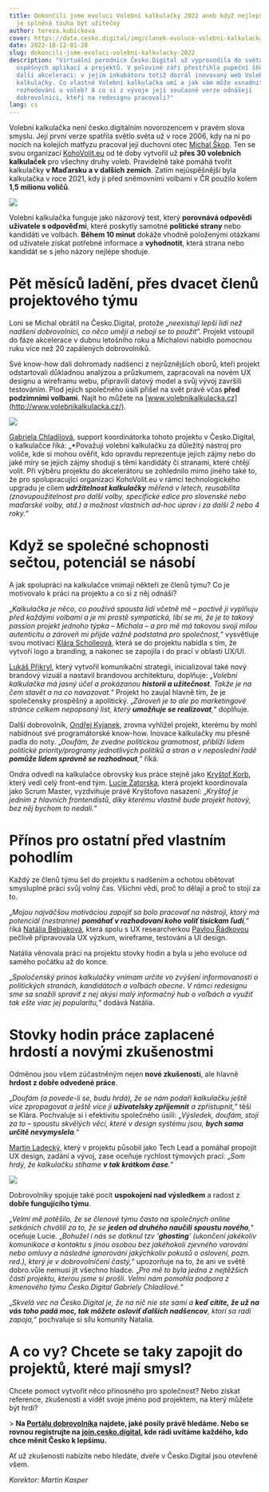 ```yaml
---
title: Dokončili jsme evoluci Volební kalkulačky 2022 aneb když nejlepší odměnou
  je splněná touha být užitečný
author: tereza.kubickova
cover: https://data.cesko.digital/img/clanek-evoluce-volebni-kalkulacka/cover.png
date: 2022-10-12-01-28
slug: dokoncili-jsme-evoluci-volebni-kalkulacky-2022
description: "Virtuální porodnice Česko.Digital už vyprovodila do světa řadu
  úspěšných aplikací a projektů. V polovině září přestřihla pupeční šňůru své
  další akceleraci: v jejím inkubátoru totiž dozrál inovovaný web Volební
  kalkulačky. Co vlastně Volební kalkulačka umí a jak vám může usnadnit
  rozhodování u voleb? A co si z vývoje její současné verze odnášejí
  dobrovolníci, kteří na redesignu pracovali?"
lang: cs
---
```

Volební kalkulačka není česko.digitálním novorozencem v pravém slova smyslu. Její první verze spatřila světlo světa už v roce 2006, kdy na ní po nocích na kolejích matfyzu pracoval její duchovní otec [Michal Škop](https://www.linkedin.com/in/skopmichal/). Ten se svou organizací [KohoVolit.eu](http://kohovolit.eu/) od té doby vytvořil už **přes 30 volebních kalkulaček** pro všechny druhy voleb. Pravidelně také pomáhá tvořit kalkulačky **v Maďarsku a v dalších zemích**. Zatím nejúspěšnější byla kalkulačka v roce 2021, kdy ji před sněmovními volbami v ČR použilo kolem **1,5 milionu voličů**.

![](http://data.cesko.digital/img/clanek-evoluce-volebni-kalkulacka/1.png)

Volební kalkulačka funguje jako názorový test, který **porovnává odpovědi uživatele s odpověďmi**, které poskytly samotné **politické strany** nebo kandidáti ve volbách. **Během 10 minut** dokáže vhodně položenými otázkami od uživatele získat potřebné informace a **vyhodnotit**, která strana nebo kandidát se s jeho názory nejlépe shoduje.

# Pět měsíců ladění, přes dvacet členů projektového týmu

Loni se Michal obrátil na Česko.Digital, protože „*neexistují lepší lidi než nadšení dobrovolníci, co něco umějí a nebojí se to použít*“. Projekt vstoupil do fáze akcelerace v dubnu letošního roku a Michalovi nabídlo pomocnou ruku více než 20 zapálených dobrovolníků.

Své know-how dali dohromady nadšenci z nejrůznějších oborů, kteří projekt odstartovali důkladnou analýzou a průzkumem, zapracovali na novém UX designu a wireframu webu, připravili datový model a svůj vývoj završili testováním. Plod jejich společného úsilí přišel na svět právě včas **před podzimními volbami**. Najít ho můžete na [www.volebnikalkulacka.cz](http://www.volebnikalkulacka.cz/).

![](https://data.cesko.digital/img/clanek-evoluce-volebni-kalkulacka/2.png)

[Gabriela Chladilová](https://www.linkedin.com/in/gabriela-chladilov%C3%A1-91ab8b52/), support koordinátorka tohoto projektu v Česko.Digital, o kalkulačce říká: „*Považuji volební kalkulačku za důležitý nástroj pro voliče, kde si mohou ověřit, kdo opravdu reprezentuje jejich zájmy nebo do jaké míry se jejich zájmy shodují s těmi kandidáty či stranami, které chtějí volit. Při výběru projektu do akcelerátoru se zohlednilo mimo jiného také to, že pro spolupracující organizaci KohoVolit.eu v rámci technologického upgradu je cílem ***udržitelnost kalkulačky*** *měřená v letech, reusabilita (znovupoužitelnost pro další volby, specifické edice pro slovenské nebo maďarské volby, atd.) a možnost vlastních ad-hoc úprav i za další 2 nebo 4 roky.*“ 

# Když se společné schopnosti sečtou, potenciál se násobí

A jak spolupráci na kalkulačce vnímají někteří ze členů týmu? Co je motivovalo k práci na projektu a co si z něj odnáší?

„*Kalkulačka je něco, co používá spousta lidí včetně mě – poctivě ji vyplňuju před každými volbami a je mi prostě sympatická, líbí se mi, že je to takový passion projekt jednoho týpka – Michala – a pro mě má takovou svoji milou autenticitu a zároveň mi přijde vážně podstatná pro společnost,*“ vysvětluje svou motivaci [Klára Scholleová](https://www.linkedin.com/in/klara-scholleova/), která se do projektu nabídla s tím, že vytvoří logo a branding, a nakonec se zapojila i do prací v oblasti UX/UI.

[Lukáš Přikryl](https://www.linkedin.com/in/lukasprikryl/), který vytvořil komunikační strategii, inicializoval také nový brandový vizuál a nastavil brandovou architekturu, doplňuje: „*Volební kalkulačka má jasný účel a prokázanou **historii a užitečnost**. Takže je na čem stavět a na co navazovat.*“ Projekt ho zaujal hlavně tím, že je společensky prospěšný a apolitický. „*Zároveň je to ale po marketingové stránce celkem nepopsaný list, který **umožňuje se realizovat**,*“ doplňuje.

Další dobrovolník, [Ondřej Kyjanek](https://www.linkedin.com/in/ondrej-kyjanek-b24832a3/), zrovna vyhlížel projekt, kterému by mohl nabídnout své programátorské know-how. Inovace kalkulačky mu přesně padla do noty. „*Doufám, že zvedne politickou gramotnost, přiblíží lidem politické priority/programy jednotlivých politiků a stran a v neposlední řadě **pomůže lidem správně se rozhodnout**,*“ říká.

Ondra odvedl na kalkulačce obrovský kus práce stejně jako [Kryštof Korb](https://www.linkedin.com/in/krystofk/), který vedl celý front-end tým. [Lucie Zatorska](https://www.linkedin.com/in/lucie-zatorska-81714350/), která projekt koordinovala jako Scrum Master, vyzdvihuje právě Kryštofovo nasazení: „*Kryštof je jedním z hlavních frontendistů, díky kterému vlastně bude projekt hotový, bez něj bychom to nedali.*“

# Přínos pro ostatní před vlastním pohodlím

Každý ze členů týmu šel do projektu s nadšením a ochotou obětovat smysluplné práci svůj volný čas. Všichni vědí, proč to dělají a proč to stojí za to.

„*Mojou najväčšou motiváciou zapojiť sa bolo pracovať na nástroji, ktorý má potenciál (nestranne) **pomáhať v rozhodovaní koho voliť tisíckam ľudí**,*“ říká [Natália Bebjaková](https://www.linkedin.com/in/natalia-bebjakova/), která spolu s UX researcherkou [Pavlou Řádkovou](https://www.linkedin.com/in/pavla-radkova/) pečlivě připravovala UX výzkum, wireframe, testování a UI design.

Natália věnovala práci na projektu stovky hodin a byla u jeho evoluce od samého počátku až do konce.

„*Spoločenský prínos kalkulačky vnímam určite vo zvýšení informovanosti o politických stranách, kandidátoch a voľbách obecne. V rámci redesignu sme sa snažili spraviť z nej akýsi malý informačný hub o voľbách a využiť tak ešte viac jej popularitu,*“ dodává Natália.

# Stovky hodin práce zaplacené hrdostí a novými zkušenostmi

Odměnou jsou všem zúčastněným nejen **nové zkušenosti**, ale hlavně **hrdost z dobře odvedené práce**.

„*Doufám (a povede-li se, budu hrdá), že se nám podaří kalkulačku ještě více zpropagovat a ještě více ji **uživatelsky zpříjemnit** a zpřístupnit,*“ těší se Klára. Pochvaluje si i efektivitu společného úsilí: „*Výsledek, doufám, stojí za to – spoustu skvělých věcí, které v design systému jsou, **bych sama určitě nevymyslela**.*“

[Martin Ladecký](https://www.linkedin.com/in/martin-ladeck%C3%BD-9366ba5/), který v projektu působil jako Tech Lead a pomáhal propojit UX design, zadání a vývoj, zase oceňuje rychlost týmových prací: „*Som hrdý, že kalkulačku stíhame **v tak krátkom čase**.*“

![](https://data.cesko.digital/img/clanek-evoluce-volebni-kalkulacka/3.png)

Dobrovolníky spojuje také pocit **uspokojení nad výsledkem** a radost z **dobře fungujícího týmu**.

„*Velmi mě potěšilo, že se členové týmu často na společných online setkáních chválili za to, že se **jeden od druhého naučili spoustu nového**,*“ oceňuje Lucie. „*Bohužel i nás se dotknul tzv '**ghosting**' (ukončení jakékoliv komunikace a kontaktu s jinou osobou bez jakéhokoli zjevného varování nebo omluvy a následné ignorování jakýchkoliv pokusů o oslovení, pozn. red.), který je v dobrovolničení častý,*“ upozorňuje na to, že ani ve světě dobro.vůle nemusí jít všechno hladce. „*Pro mě to byla jedna z nejtěžších částí projektu, kterou jsme si prošli. Velmi nám pomohla podpora z kmenového týmu Česko.Digital Gabriely Chladilové.*“

„*Skvelá vec na Česko.Digital je, že na nič nie ste sami a **keď cítite, že už na vás toho padá moc, tak môžete osloviť ďalších nadšencov**, ktorí sa radi zapoja,*“ pochvaluje si sílu komunity Natalia.

# A co vy? Chcete se taky zapojit do projektů, které mají smysl? 

Chcete pomoct vytvořit něco přínosného pro společnost? Nebo získat reference, zkušenosti a vidět svoje jméno pod projektem, na který můžete být hrdí?

\> **Na [Portálu dobrovolníka](https://cesko.digital/dashboard) najdete, jaké posily právě hledáme. Nebo se rovnou registrujte na [join.cesko.digital](http://join.cesko.digital/), kde rádi uvítáme každého, kdo chce měnit Česko k lepšímu.**

Ať už zkušenosti nabízíte nebo hledáte, dveře v Česko.Digital jsou otevřené všem.

*Korektor: Martin Kasper*